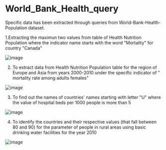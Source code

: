 # World_Bank_Health_query
Specific data has been extracted through queries from World-Bank-Health-Population dataset. 

1.Extracting the maximun two values from table of Health Nutrition Population where the indicator name starts with the word "Mortality" for country "Canada"

![image](https://user-images.githubusercontent.com/100946328/156779636-bbc6dea7-560d-43e8-a75c-08f46b70c2e0.png)

2. To extract data from Health Nutrition Population table for the region of Europe and Asia from years 2000-2010 under the specific indicator of " mortality rate among adults females"

![image](https://user-images.githubusercontent.com/100946328/156794939-9c9f4c20-f71f-4454-b640-7b0c5c63584e.png)

3. To find out the names of countries' names starting with letter "U" where the value of hospital beds per 1000 people is more than 5

![image](https://user-images.githubusercontent.com/100946328/156800033-bc9fe8b5-0429-40a4-bf44-f0ec485d0803.png)

4. To identify the countries and their respective values (that fall between 80 and 90) for the parameter of people in rural areas using basic drinking water facilities for the year 2010

![image](https://user-images.githubusercontent.com/100946328/156802310-ab77f714-056c-4813-8d37-5ab0a00df191.png)

